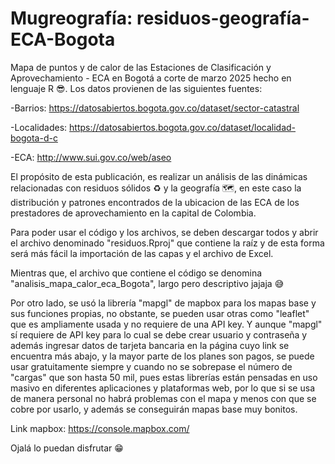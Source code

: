 # Mugreografía: residuos-geografía-ECA-Bogota
Mapa de puntos y de calor de las Estaciones de Clasificación y Aprovechamiento - ECA en Bogotá a corte de marzo 2025 hecho en lenguaje R 😎.
Los datos provienen de las siguientes fuentes:

-Barrios: https://datosabiertos.bogota.gov.co/dataset/sector-catastral 

-Localidades: https://datosabiertos.bogota.gov.co/dataset/localidad-bogota-d-c

-ECA: http://www.sui.gov.co/web/aseo

El propósito de esta publicación, es realizar un análisis de las dinámicas relacionadas con residuos sólidos ♻ y la geografía 🗺, en este caso la distribución y patrones encontrados de la ubicacion de las ECA de los prestadores de aprovechamiento en la capital de Colombia. 

Para poder usar el código y los archivos, se deben descargar todos y abrir el archivo denominado "residuos.Rproj" que contiene la raíz y de esta forma será más fácil la importación de las capas y el archivo de Excel. 

Mientras que, el archivo que contiene el código se denomina "analisis_mapa_calor_eca_Bogota", largo pero descriptivo jajaja 😅

Por otro lado, se usó la librería "mapgl" de mapbox para los mapas base y sus funciones propias, no obstante, se pueden usar otras como "leaflet" que es ampliamente usada y no requiere de una API key. Y aunque "mapgl" sí requiere de API key para lo cual se debe crear usuario y contraseña y además ingresar datos de tarjeta bancaria en la página cuyo link se encuentra más abajo, y la mayor parte de los planes son pagos, se puede usar gratuitamente siempre y cuando no se sobrepase el número de "cargas" que son hasta 50 mil, pues estas librerías están pensadas en uso masivo en diferentes aplicaciones y plataformas web, por lo que si se usa de manera personal no habrá problemas con el mapa y menos con que se cobre por usarlo, y además se conseguirán mapas base muy bonitos. 

Link mapbox: https://console.mapbox.com/

Ojalá lo puedan disfrutar 😁

